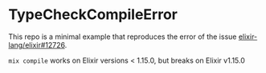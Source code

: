 # TypeCheckCompileError

This repo is a minimal example that reproduces the error of the issue [elixir-lang/elixir#12726](https://github.com/elixir-lang/elixir/issues/12726).

`mix compile` works on Elixir versions < 1.15.0, but breaks on Elixir v1.15.0
